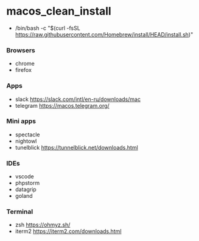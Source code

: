 # macos_clean_install

- /bin/bash -c "$(curl -fsSL https://raw.githubusercontent.com/Homebrew/install/HEAD/install.sh)"

### Browsers
- chrome
- firefox

### Apps
- slack https://slack.com/intl/en-ru/downloads/mac
- telegram https://macos.telegram.org/

### Mini apps
- spectacle
- nightowl
- tunelblick https://tunnelblick.net/downloads.html

### IDEs
- vscode
- phpstorm
- datagrip
- goland

### Terminal
- zsh https://ohmyz.sh/
- iterm2 https://iterm2.com/downloads.html
